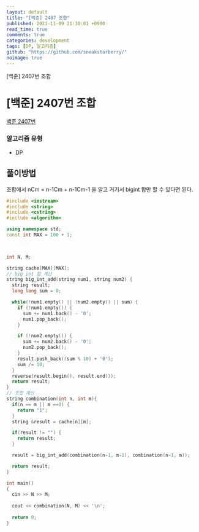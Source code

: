 ```yaml
---
layout: default
title: "[백준] 2407 조합"
published: 2021-11-09 21:30:01 +0900
read_time: true
comments: true
categories: development
tags: [DP, 알고리즘]
github: "https://github.com/sneakstarberry/"
noimage: true
---
```


[백준] 2407번 조합

<!--more-->

# [백준] 2407번 조합

[백준 2407번 ](https://www.acmicpc.net/problem/2407)

### 알고리즘 유형

- DP

## 풀이방법

조합에서 nCm = n-1Cm + n-1Cm-1 을 알고 거기서 bigint 합만 할 수 있다면 된다.

```c++
#include <iostream>
#include <string>
#include <cstring>
#include <algorithm>

using namespace std;
const int MAX = 100 + 1;

 

int N, M;

string cache[MAX][MAX];
// big int 합 계산
string big_int_add(string num1, string num2) {
  string result;
  long long sum = 0;

  while(!num1.empty() || !num2.empty() || sum) {
    if (!num1.empty()) {
      sum += num1.back() - '0';
      num1.pop_back();
    }

    if (!num2.empty()) {
      sum += num2.back() - '0';
      num2.pop_back();
    }
    result.push_back((sum % 10) + '0');
    sum /= 10;
  }
  reverse(result.begin(), result.end());
  return result;
}
// 조합 계산
string combination(int n, int m){
  if(n == m || m ==0) {
    return "1";
  }
  string &result = cache[n][m];

  if(result != "") {
    return result;
  }

  result = big_int_add(combination(n-1, m-1), combination(n-1, m));

  return result;
}

int main()
{
  cin >> N >> M;
  
  cout << combination(N, M) << '\n';
  
  return 0;
}
```
